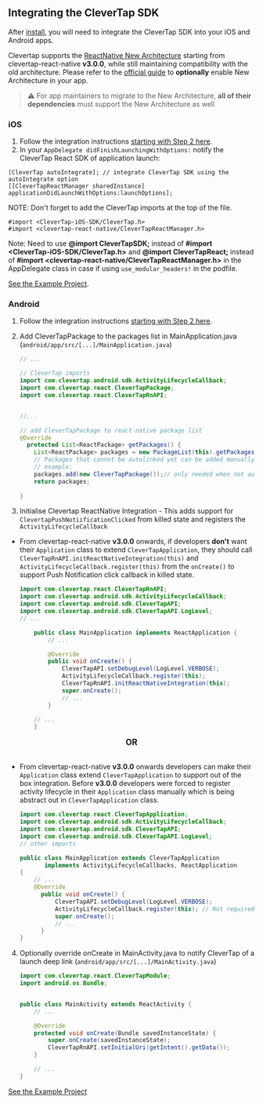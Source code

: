 ## Integrating the CleverTap SDK

After [install](./install.md), you will need to integrate the CleverTap SDK into your iOS and Android apps.

Clevertap supports the [ReactNative New Architecture](https://reactnative.dev/docs/the-new-architecture/landing-page) starting from clevertap-react-native **v3.0.0**, while still maintaining compatibility with the old architecture. Please refer to the [official guide](https://github.com/reactwg/react-native-new-architecture/blob/main/docs/enable-apps.md) to **optionally** enable New Architecture in your app.

> ⚠️ For app maintainers to migrate to the New Architecture, **all of their dependencies** must support the New Architecture as well


### iOS
1. Follow the integration instructions [starting with Step 2 here](https://support.clevertap.com/docs/ios/getting-started.html).
2. In your `AppDelegate didFinishLaunchingWithOptions:` notify the CleverTap React SDK of application launch:
```objc
[CleverTap autoIntegrate]; // integrate CleverTap SDK using the autoIntegrate option
[[CleverTapReactManager sharedInstance] applicationDidLaunchWithOptions:launchOptions];
```
NOTE:  Don't forget to add the CleverTap imports at the top of the file.
```objc
#import <CleverTap-iOS-SDK/CleverTap.h>
#import <clevertap-react-native/CleverTapReactManager.h>
```

Note: Need to use **@import CleverTapSDK;** instead of **#import <CleverTap-iOS-SDK/CleverTap.h>** and **@import CleverTapReact;** instead of **#import <clevertap-react-native/CleverTapReactManager.h>** in the AppDelegate class in case if using ```use_modular_headers!``` in the podfile.

[See the Example Project](/Example/ios/Example/AppDelegate.m).

### Android
1. Follow the integration instructions [starting with Step 2 here](https://support.clevertap.com/docs/android/getting-started.html).

2. Add CleverTapPackage to the packages list in MainApplication.java (`android/app/src/[...]/MainApplication.java`)
    ```java
    // ...

    // CleverTap imports
    import com.clevertap.android.sdk.ActivityLifecycleCallback;
    import com.clevertap.react.CleverTapPackage;
    import com.clevertap.react.CleverTapRnAPI;


    //...

    // add CleverTapPackage to react-native package list
    @Override
      protected List<ReactPackage> getPackages() {
        List<ReactPackage> packages = new PackageList(this).getPackages();
        // Packages that cannot be autolinked yet can be added manually here, for
        // example:
        packages.add(new CleverTapPackage());// only needed when not auto-linking
        return packages;
        
    }
    ```

3. Initialise Clevertap ReactNative Integration - This adds support for `ClevertapPushNotiificationClicked` from killed state and registers the `ActivityLifecycleCallback`
- <a name="step3a"></a>From clevertap-react-native **v3.0.0** onwards, if developers **don't** want their `Application` class to extend `CleverTapApplication`, they should call `CleverTapRnAPI.initReactNativeIntegration(this)` and `ActivityLifecycleCallback.register(this)` from the `onCreate()` to support Push Notification click callback in killed state.

    ```java
    import com.clevertap.react.CleverTapRnAPI;
    import com.clevertap.android.sdk.ActivityLifecycleCallback;
    import com.clevertap.android.sdk.CleverTapAPI;
    import com.clevertap.android.sdk.CleverTapAPI.LogLevel;
    // ...

        public class MainApplication implements ReactApplication {
            // ...

            @Override
            public void onCreate() {
                CleverTapAPI.setDebugLevel(LogLevel.VERBOSE);
                ActivityLifecycleCallback.register(this);
                CleverTapRnAPI.initReactNativeIntegration(this);
                super.onCreate();
                // ...
            }

        // ...
        }
    ```

<div style="text-align:center; font-size: larger; font-weight: bold;">OR</div>
<br>


- From clevertap-react-native **v3.0.0** onwards developers can make their `Application` class extend `CleverTapApplication` to support out of the box integration. Before **v3.0.0** developers were forced to register activity lifecycle in their `Application` class manually which is being abstract out in `CleverTapApplication` class.
 
    ```java
  import com.clevertap.react.CleverTapApplication;
  import com.clevertap.android.sdk.ActivityLifecycleCallback;
  import com.clevertap.android.sdk.CleverTapAPI;
  import com.clevertap.android.sdk.CleverTapAPI.LogLevel;
   // other imports
   
   public class MainApplication extends CleverTapApplication
           implements ActivityLifecycleCallbacks, ReactApplication
   {
        // ...
        @Override
          public void onCreate() {
              CleverTapAPI.setDebugLevel(LogLevel.VERBOSE);
              ActivityLifecycleCallback.register(this); // Not required for v3.0.0+
              super.onCreate();
              // ...
          }
   }
    ```
4. <a name="step4"></a> Optionally override onCreate in MainActivity.java to notify CleverTap of a launch deep link  (`android/app/src/[...]/MainActivity.java`)
    ```java
    import com.clevertap.react.CleverTapModule;
    import android.os.Bundle;
   
    
    public class MainActivity extends ReactActivity {
        // ...

        @Override
        protected void onCreate(Bundle savedInstanceState) {
            super.onCreate(savedInstanceState);
            CleverTapRnAPI.setInitialUri(getIntent().getData());
    	}

        // ...
    }
    ```

[See the Example Project](/Example/App.js) 

